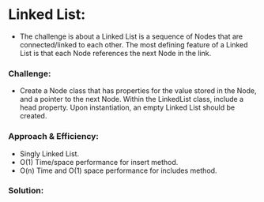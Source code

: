 # Linked List:
<!-- Short summary or background information -->
- The challenge is about a Linked List is a sequence of Nodes that are connected/linked to each other. The most defining feature of a Linked List is that each Node references the next Node in the link.

### Challenge:
<!-- Description of the challenge -->
- Create a Node class that has properties for the value stored in the Node, and a pointer to the next Node. Within the LinkedList class, include a head property. Upon instantiation, an empty Linked List should be created.

### Approach & Efficiency:
<!-- What approach did you take? Why? What is the Big O space/time for this approach? -->
- Singly Linked List.
- O(1) Time/space performance for insert method.
- O(n) Time and O(1) space performance for includes method.

### Solution:
<!-- Embedded whiteboard image -->
